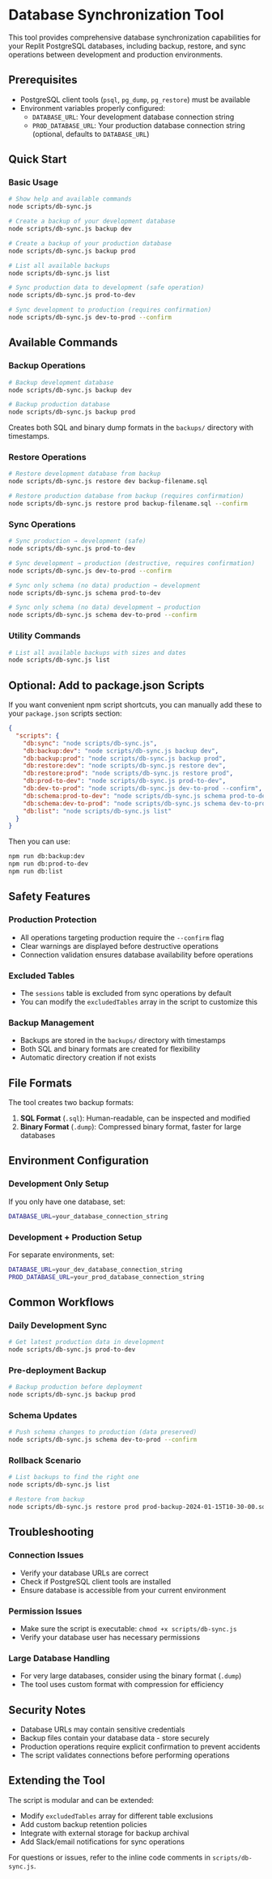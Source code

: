 # Database Synchronization Tool

This tool provides comprehensive database synchronization capabilities for your Replit PostgreSQL databases, including backup, restore, and sync operations between development and production environments.

## Prerequisites

- PostgreSQL client tools (`psql`, `pg_dump`, `pg_restore`) must be available
- Environment variables properly configured:
  - `DATABASE_URL`: Your development database connection string
  - `PROD_DATABASE_URL`: Your production database connection string (optional, defaults to `DATABASE_URL`)

## Quick Start

### Basic Usage

```bash
# Show help and available commands
node scripts/db-sync.js

# Create a backup of your development database
node scripts/db-sync.js backup dev

# Create a backup of your production database  
node scripts/db-sync.js backup prod

# List all available backups
node scripts/db-sync.js list

# Sync production data to development (safe operation)
node scripts/db-sync.js prod-to-dev

# Sync development to production (requires confirmation)
node scripts/db-sync.js dev-to-prod --confirm
```

## Available Commands

### Backup Operations

```bash
# Backup development database
node scripts/db-sync.js backup dev

# Backup production database
node scripts/db-sync.js backup prod
```

Creates both SQL and binary dump formats in the `backups/` directory with timestamps.

### Restore Operations

```bash
# Restore development database from backup
node scripts/db-sync.js restore dev backup-filename.sql

# Restore production database from backup (requires confirmation)
node scripts/db-sync.js restore prod backup-filename.sql --confirm
```

### Sync Operations

```bash
# Sync production → development (safe)
node scripts/db-sync.js prod-to-dev

# Sync development → production (destructive, requires confirmation)
node scripts/db-sync.js dev-to-prod --confirm

# Sync only schema (no data) production → development
node scripts/db-sync.js schema prod-to-dev

# Sync only schema (no data) development → production
node scripts/db-sync.js schema dev-to-prod --confirm
```

### Utility Commands

```bash
# List all available backups with sizes and dates
node scripts/db-sync.js list
```

## Optional: Add to package.json Scripts

If you want convenient npm script shortcuts, you can manually add these to your `package.json` scripts section:

```json
{
  "scripts": {
    "db:sync": "node scripts/db-sync.js",
    "db:backup:dev": "node scripts/db-sync.js backup dev",
    "db:backup:prod": "node scripts/db-sync.js backup prod",
    "db:restore:dev": "node scripts/db-sync.js restore dev",
    "db:restore:prod": "node scripts/db-sync.js restore prod",
    "db:prod-to-dev": "node scripts/db-sync.js prod-to-dev",
    "db:dev-to-prod": "node scripts/db-sync.js dev-to-prod --confirm",
    "db:schema:prod-to-dev": "node scripts/db-sync.js schema prod-to-dev",
    "db:schema:dev-to-prod": "node scripts/db-sync.js schema dev-to-prod --confirm",
    "db:list": "node scripts/db-sync.js list"
  }
}
```

Then you can use:
```bash
npm run db:backup:dev
npm run db:prod-to-dev
npm run db:list
```

## Safety Features

### Production Protection
- All operations targeting production require the `--confirm` flag
- Clear warnings are displayed before destructive operations
- Connection validation ensures database availability before operations

### Excluded Tables
- The `sessions` table is excluded from sync operations by default
- You can modify the `excludedTables` array in the script to customize this

### Backup Management
- Backups are stored in the `backups/` directory with timestamps
- Both SQL and binary formats are created for flexibility
- Automatic directory creation if not exists

## File Formats

The tool creates two backup formats:

1. **SQL Format** (`.sql`): Human-readable, can be inspected and modified
2. **Binary Format** (`.dump`): Compressed binary format, faster for large databases

## Environment Configuration

### Development Only Setup
If you only have one database, set:
```bash
DATABASE_URL=your_database_connection_string
```

### Development + Production Setup
For separate environments, set:
```bash
DATABASE_URL=your_dev_database_connection_string
PROD_DATABASE_URL=your_prod_database_connection_string
```

## Common Workflows

### Daily Development Sync
```bash
# Get latest production data in development
node scripts/db-sync.js prod-to-dev
```

### Pre-deployment Backup
```bash
# Backup production before deployment
node scripts/db-sync.js backup prod
```

### Schema Updates
```bash
# Push schema changes to production (data preserved)
node scripts/db-sync.js schema dev-to-prod --confirm
```

### Rollback Scenario
```bash
# List backups to find the right one
node scripts/db-sync.js list

# Restore from backup
node scripts/db-sync.js restore prod prod-backup-2024-01-15T10-30-00.sql --confirm
```

## Troubleshooting

### Connection Issues
- Verify your database URLs are correct
- Check if PostgreSQL client tools are installed
- Ensure database is accessible from your current environment

### Permission Issues
- Make sure the script is executable: `chmod +x scripts/db-sync.js`
- Verify your database user has necessary permissions

### Large Database Handling
- For very large databases, consider using the binary format (`.dump`) 
- The tool uses custom format with compression for efficiency

## Security Notes

- Database URLs may contain sensitive credentials
- Backup files contain your database data - store securely
- Production operations require explicit confirmation to prevent accidents
- The script validates connections before performing operations

## Extending the Tool

The script is modular and can be extended:
- Modify `excludedTables` array for different table exclusions
- Add custom backup retention policies
- Integrate with external storage for backup archival
- Add Slack/email notifications for sync operations

For questions or issues, refer to the inline code comments in `scripts/db-sync.js`.
